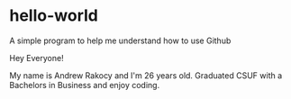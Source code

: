 # hello-world
A simple program to help me understand how to use Github

Hey Everyone!

My name is Andrew Rakocy and I'm 26 years old.  Graduated CSUF with a Bachelors in Business and enjoy coding.
